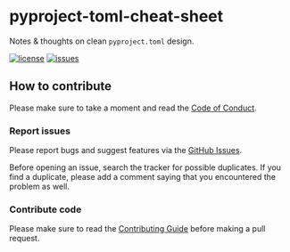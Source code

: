 # pyproject-toml-cheat-sheet

Notes & thoughts on clean `pyproject.toml` design.

[![license](https://img.shields.io/github/license/ricardolsmendes/pyproject-toml-cheat-sheet.svg)](https://github.com/ricardolsmendes/pyproject-toml-cheat-sheet/blob/main/LICENSE)
[![issues](https://img.shields.io/github/issues/ricardolsmendes/pyproject-toml-cheat-sheet.svg)](https://github.com/ricardolsmendes/pyproject-toml-cheat-sheet/issues)

## How to contribute

Please make sure to take a moment and read the [Code of
Conduct](https://github.com/ricardolsmendes/pyproject-toml-cheat-sheet/blob/main/.github/CODE_OF_CONDUCT.md).

### Report issues

Please report bugs and suggest features via the [GitHub
Issues](https://github.com/ricardolsmendes/pyproject-toml-cheat-sheet/issues).

Before opening an issue, search the tracker for possible duplicates. If you find a duplicate, please
add a comment saying that you encountered the problem as well.

### Contribute code

Please make sure to read the [Contributing
Guide](https://github.com/ricardolsmendes/pyproject-toml-cheat-sheet/blob/main/.github/CONTRIBUTING.md)
before making a pull request.
